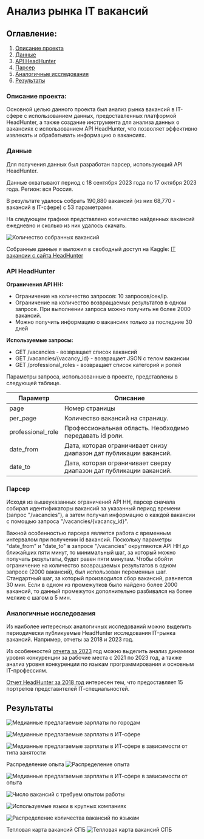 # Анализ рынка IT вакансий
## Оглавление:
1. [Описание проекта](#project-description)
2. [Данные](#data-description)
3. [API HeadHunter](#api-description)
4. [Парсер](#parser-description)
5. [Аналогичные исследования](#similar-studies)
6. [Результаты](#results)

<a name="project-description"></a> 
### Описание проекта:
Основной целью данного проекта был анализ рынка вакансий в IT-сфере с использованием данных, предоставленных платформой HeadHunter, а также создание инструмента для анализа данных о вакансиях с использованием API HeadHunter, что позволяет эффективно извлекать и обрабатывать информацию о вакансиях.

<a name="data-description"></a>
### Данные

Для получения данных был разработан парсер, использующий API HeadHunter.

Данные охватывают период с 18 сентября 2023 года по 17 октября 2023 года. Регион: вся Россия.

В результате удалось собрать 190,880 вакансий (из них 68,770 - вакансий в IT-сфере) с 53 параметрами.

На следующем графике представлено количество найденных вакансий ежедневно и сколько из них удалось скачать.

![Количество собранных вакансий](img/image5.png)

Собранные данные я выложил в свободный доступ на Kaggle: [IT вакансии с сайта HeadHunter](https://www.kaggle.com/datasets/ilyazawilsiv/it-vacancies-from-headhunter-website)

<a name="api-description"></a>
### API HeadHunter
**Ограничения API HH:**
* Ограничение на количество запросов: 10 запросов/сек/ip.
* Ограничение на количество возвращаемых результатов в одном запросе. При выполнении запроса можно получить не более 2000 вакансий.
* Можно получить информацию о вакансиях только за последние 30 дней

**Используемые запросы:**
* GET /vacancies - возвращает список вакансий 
* GET /vacancies/{vacancy_id} - возвращает JSON с телом вакансии
* GET /professional_roles - возвращает список категорий и ролей

Параметры запроса, использованные в проекте, представлены в следующей таблице.

| Параметр | Описание |
| --- | --- |
| page | Номер страницы |
| per_page | Количество вакансий на страницу. |
| professional_role | Профессиональная область. Необходимо передавать id роли. |
| date_from | Дата, которая ограничивает снизу диапазон дат публикации вакансий.  |
| date_to | Дата, которая ограничивает сверху диапазон дат публикации вакансий. |

<a name="parser-description"></a>
### Парсер

Исходя из вышеуказанных ограничений API HH, парсер сначала собирал идентификаторы вакансий за указанный период времени (запрос "/vacancies"), а затем получал информацию о каждой вакансии с помощью запроса "/vacancies/{vacancy_id}".

Важной особенностью парсера является работа с временным интервалом при получении id вакансий. 
Поскольку параметры "date_from" и "date_to" в запросе "/vacancies" округляются API HH до ближайших пяти минут, 
то минимальный шаг, за который можно получать результаты, будет равен пяти минутам. Чтобы обойти ограничение на количество возвращаемых результатов в одном 
запросе (2000 вакансий), был использован переменных шаг. Стандартный шаг, за 
который производился сбор вакансий, равняется 30 мин. Если в одном из 
промежутков было найдено более 2000 вакансий, то данный промежуток 
дополнительно разбивался на более мелкие с шагом в 5 мин.

<a name="similar-studies"></a>
### Аналогичные исследования

Из наиболее интересных аналогичных исследований можно выделить периодически публикуемые HeadHunter исследования IT-рынка вакансий. Например, отчеты за 2018 и 2023 год.

Из особенностей [отчета за 2023](https://hh.ru/article/31783) год можно выделить анализ динамики уровня конкуренции за рабочие места с 2021 по 2023 год, а также анализ уровня конкуренции по языкам программирования и основным IT-профессиям. 

[Отчет HeadHunter за 2018 год](https://hh.ru/article/24562) интересен тем, что предоставляет 15 портретов представителей IТ-специальностей.

<a name="results"></a>
## Результаты
![Медианные предлагаемые зарплаты по городам](img/image6.png)

![Медианные предлагаемые зарплаты в ИТ-сфере](img/image7.png)

![Медианные предлагаемые зарплаты в ИТ-сфере в зависимости от типа занятости](img/image8.png)

Распределение опыта
![Распределение опыта](img/image9.png)

![Медианные предлагаемые зарплаты в ИТ-сфере в зависимости от опыта](img/image10.png)

![Число вакансий с требуем опытом работы](img/image11.png)

![Используемые языки в крупных компаниях](img/image12.png)

![Распределение количества вакансий по языкам](img/image13.png)

Тепловая карта вакансий СПБ
![Тепловая карта вакансий СПБ](img/image14.png)
